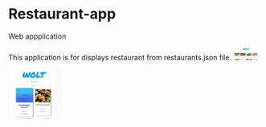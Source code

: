 # Restaurant-app

Web appplication <br>

This application is for displays restaurant from restaurants.json file. 
<img src= "https://github.com/mariksep/-Restaurant-app-/blob/master/woltp%C3%A4%C3%A4.JPG" style="width:50px">

<img src="https://github.com/mariksep/-Restaurant-app-/blob/master/woltklik.JPG" style="height:100px">
